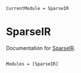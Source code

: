```@meta
CurrentModule = SparseIR
```

# SparseIR

Documentation for [SparseIR](https://github.com/SpM-lab/SparseIR.jl).

```@index
```

```@autodocs
Modules = [SparseIR]
```
